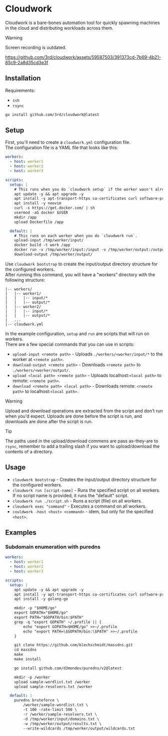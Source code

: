 # Cloudwork

Cloudwork is a bare-bones automation tool for quickly spawning machines in the cloud and distributing workloads across them.

> [!WARNING]  
> Screen recording is outdated.

https://github.com/3rd/cloudwork/assets/59587503/391373cd-7b69-4b21-85c9-2a8d35cd3e3f

## Installation

Requirements:

- `ssh`
- `rsync`

```bash
go install github.com/3rd/cloudwork@latest
```

## Setup

First, you'll need to create a `cloudwork.yml` configuration file.
\
The configuration file is a YAML file that looks like this:

```yaml
workers:
  - host: worker1
  - host: worker2
  - host: worker3

scripts:
  setup: |
    # This runs when you do `cloudwork setup` if the worker wasn't already setup or if the script changed.
    apt update -y && apt upgrade -y
    apt install -y apt-transport-https ca-certificates curl software-properties-common gcc clang make build-essential libssl-dev libffi-dev libpcap-dev
    apt install -y neovim
    curl -s https://get.docker.com/ | sh
    usermod -aG docker $USER
    mkdir /app
    upload Dockerfile /app

  default: |
    # This runs on each worker when you do `cloudwork run`.
    upload-input /tmp/worker/input/
    docker build -t work /app
    docker run -v /tmp/worker/input:/input -v /tmp/worker/output:/output -it work
    download-output /tmp/worker/output/
```

Use `cloudwork bootstrap` to create the input/output directory structure for the configured workers.
\
After running this command, you will have a "workers" directory with the following structure:

```
|-- workers/
|   |-- worker1/
|   |   |-- input/*
|   |   |-- output/*
|   |-- worker2/
|   |   |-- input/*
|   |   |-- output/*
|   ...
|-- cloudwork.yml
```

In the example configuration, `setup` and `run` are scripts that will run on workers.
\
There are a few special commands that you can use in scripts:

- `upload-input <remote path>` - Uploads `./workers/<worker/input/*` to the worker at `<remote path>`.
- `download-output <remote path>` - Downloads `<remote path>` to `./workers/<worker/output/`.
- `upload <local path> <remote path>` - Uploads localhost:`<local path>` to remote: `<remote path>`.
- `download <remote path> <local path>` - Downloads remote: `<remote path>` to localhost:`<local path>`.

> [!WARNING]
> Upload and download operations are extracted from the script and don't run when you'd expect.
> Uploads are done before the script is run, and downloads are done after the script is run.

> [!TIP]
> The paths used in the upload/download commens are pass as-they-are to `rsync`, remember to add a trailing slash if you want to upload/download the contents of a directory.

## Usage

- `cloudwork bootstrap` - Creates the input/output directory structure for the configured workers.
- `cloudwork run [script-name]` - Runs the specified script on all workers. If no script name is provided, it runs the "default" script.
- `cloudwork run ./script.sh` - Runs a script (file) on all workers.
- `cloudwork exec "command"` - Executes a command on all workers.
- `couldwork -host <host> <command>` - idem, but only for the specified `<host>`.

## Examples

### Subdomain enumeration with puredns

```yaml
workers:
  - host: worker1
  - host: worker2
  - host: worker3

scripts:
  setup: |
    apt update -y && apt upgrade -y
    apt install -y apt-transport-https ca-certificates curl software-properties-common gcc clang make build-essential libssl-dev libffi-dev libpcap-dev
    apt install -y golang-go

    mkdir -p "$HOME/go"
    export GOPATH="$HOME/go"
    export PATH="$GOPATH/bin:$PATH"
    grep -q "export GOPATH" ~/.profile || {
        echo "export GOPATH=$HOME/go" >>~/.profile
        echo "export PATH=\$GOPATH/bin:\$PATH" >>~/.profile
    }

    git clone https://github.com/blechschmidt/massdns.git
    cd massdns
    make
    make install

    go install github.com/d3mondev/puredns/v2@latest

    mkdir -p /worker
    upload sample-wordlist.txt /worker
    upload sample-resolvers.txt /worker

  default: |
    puredns bruteforce \
        /worker/sample-wordlist.txt \
        -t 100 -rate-limit 500 \
        -r /worker/sample-resolvers.txt \
        -d /tmp/worker/input/domains.txt \
        -w /tmp/worker/output/results.txt \
        --write-wildcards /tmp/worker/output/wildcards.txt
```
